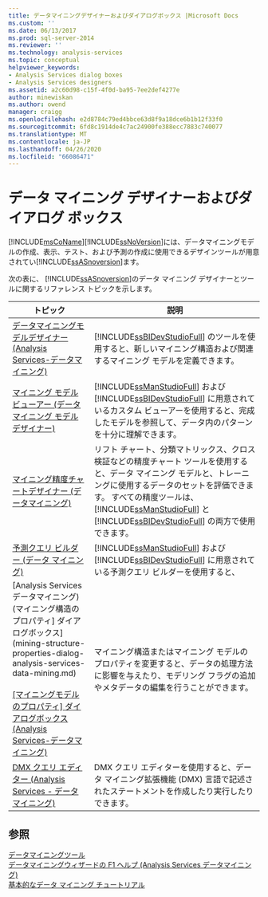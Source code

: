 ```yaml
---
title: データマイニングデザイナーおよびダイアログボックス |Microsoft Docs
ms.custom: ''
ms.date: 06/13/2017
ms.prod: sql-server-2014
ms.reviewer: ''
ms.technology: analysis-services
ms.topic: conceptual
helpviewer_keywords:
- Analysis Services dialog boxes
- Analysis Services designers
ms.assetid: a2c60d98-c15f-4f0d-ba95-7ee2def4277e
author: minewiskan
ms.author: owend
manager: craigg
ms.openlocfilehash: e2d8784c79ed4bbce63d8f9a18dce6b1b12f33f0
ms.sourcegitcommit: 6fd8c1914de4c7ac24900fe388ecc7883c740077
ms.translationtype: MT
ms.contentlocale: ja-JP
ms.lasthandoff: 04/26/2020
ms.locfileid: "66086471"
---
```

# <a name="data-mining-designers-and-dialog-boxes"></a>データ マイニング デザイナーおよびダイアログ ボックス
  [!INCLUDE[msCoName](../includes/msconame-md.md)][!INCLUDE[ssNoVersion](../includes/ssnoversion-md.md)]には、データマイニングモデルの作成、表示、テスト、および予測の作成に使用できるデザインツールが用意されてい[!INCLUDE[ssASnoversion](../includes/ssasnoversion-md.md)]ます。  
  
 次の表に、 [!INCLUDE[ssASnoversion](../includes/ssasnoversion-md.md)]のデータ マイニング デザイナーとツールに関するリファレンス トピックを示します。  
  
|トピック|説明|  
|-----------|-----------------|  
|[データマイニングモデルデザイナー &#40;Analysis Services-データマイニング&#41;](data-mining-model-designer-analysis-services-data-mining.md)|[!INCLUDE[ssBIDevStudioFull](../includes/ssbidevstudiofull-md.md)] のツールを使用すると、新しいマイニング構造および関連するマイニング モデルを定義できます。|  
|[マイニング モデル ビューアー (データ マイニング モデル デザイナー)](mining-model-viewers-data-mining-model-designer.md)|[!INCLUDE[ssManStudioFull](../includes/ssmanstudiofull-md.md)] および [!INCLUDE[ssBIDevStudioFull](../includes/ssbidevstudiofull-md.md)] に用意されているカスタム ビューアーを使用すると、完成したモデルを参照して、データ内のパターンを十分に理解できます。|  
|[マイニング精度チャートデザイナー &#40;データマイニング&#41;](mining-accuracy-chart-designer-data-mining.md)|リフト チャート、分類マトリックス、クロス検証などの精度チャート ツールを使用すると、データ マイニング モデルと、トレーニングに使用するデータのセットを評価できます。 すべての精度ツールは、 [!INCLUDE[ssManStudioFull](../includes/ssmanstudiofull-md.md)] と [!INCLUDE[ssBIDevStudioFull](../includes/ssbidevstudiofull-md.md)] の両方で使用できます。|  
|[予測クエリ ビルダー &#40;データ マイニング&#41;](prediction-query-builder-data-mining.md)|[!INCLUDE[ssManStudioFull](../includes/ssmanstudiofull-md.md)] および [!INCLUDE[ssBIDevStudioFull](../includes/ssbidevstudiofull-md.md)] に用意されている予測クエリ ビルダーを使用すると、|  
|[Analysis Services データマイニング&#41;&#40;マイニング構造のプロパティ] ダイアログボックス](mining-structure-properties-dialog-analysis-services-data-mining.md)<br /><br /> [[マイニングモデルのプロパティ] ダイアログボックス &#40;Analysis Services-データマイニング&#41;](mining-model-properties-dialog-box-analysis-services-data-mining.md)|マイニング構造またはマイニング モデルのプロパティを変更すると、データの処理方法に影響を与えたり、モデリング フラグの追加やメタデータの編集を行うことができます。|  
|[DMX クエリ エディター &#40;Analysis Services - データ マイニング&#41;](dmx-query-editor-analysis-services-data-mining.md)|DMX クエリ エディターを使用すると、データ マイニング拡張機能 (DMX) 言語で記述されたステートメントを作成したり実行したりできます。|  
  
## <a name="see-also"></a>参照  
 [データマイニングツール](data-mining/data-mining-tools.md)   
 [データマイニングウィザードの F1 ヘルプ &#40;Analysis Services データマイニング&#41;](data-mining-wizard-f1-help-analysis-services-data-mining.md)   
 [基本的なデータ マイニング チュートリアル](../../2014/tutorials/basic-data-mining-tutorial.md)  
  
  
